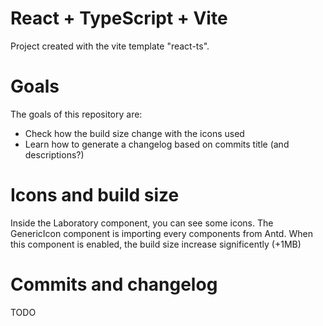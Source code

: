 # React + TypeScript + Vite

Project created with the vite template "react-ts".

# Goals

The goals of this repository are:
- Check how the build size change with the icons used
- Learn how to generate a changelog based on commits title (and descriptions?)

# Icons and build size

Inside the Laboratory component, you can see some icons.
The GenericIcon component is importing every components from Antd. 
When this component is enabled, the build size increase significently (+1MB)

# Commits and changelog

TODO
